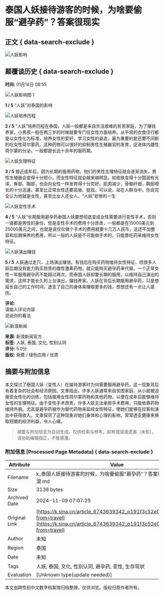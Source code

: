 # 泰国人妖接待游客的时候，为啥要偷服“避孕药”？答案很现实

## 正文 { data-search-exclude }


![人妖影响](https://n.sinaimg.cn/sinakd10221/360/w180h180/20201013/16c9-kakmcxe6015604.jpg)

## 颠覆谈历史 { data-search-exclude }

**时间:** 01月14日 08:55

![人妖影响图 1](https://k.sinaimg.cn/n/sinakd10108/170/w600h370/20210114/ae07-khstaxr8394623.jpg/w700d1q75cms.jpg)

**1 / 5** “人妖”对泰国的影响

![人妖培养历程](https://k.sinaimg.cn/n/sinakd10108/286/w640h446/20210114/8b96-khstaxr8394820.jpg/w700d1q75cms.jpg)

**2 / 5** “人妖”培养历程在泰国，人妖一般都是来自生活艰难的贫苦家庭，为了赚钱养家，小男孩一般在两三岁的时候就要专门往女性方面培养。从平常的衣食住行都是以女性化为标准，培养女性的爱好，学习女性的姿态，最为重要的是还要不间断的吃女性荷尔蒙药。这种药物可以很好的抑制男性生殖器官的发育，促进体内雌性荷尔蒙的分泌，一般都是长达十余年的服药期。

![人妖生理特征](https://k.sinaimg.cn/n/sinakd10108/349/w710h439/20210114/ab2c-khstaxr8395063.jpg/w700d1q75cms.jpg)

**3 / 5** 接近成年后，因为长期的服用药物，他们的男性生理特征就会逐渐消失，男性生殖器会变得十分短小，而女性特征就会越来越明显。如皮肤变得十分圆润有光泽，臀部、胸部，也会向女性一样发育得十分完好。肌肉减少，骨骼纤细，胸部增长的十分迅速，甚至比正常女性还要高耸、挺拔。可以说，站在人群当中，你会完全认为他就是女性，甚至比女人还女人。“人妖”悲惨的一生

![人妖变性手术](https://k.sinaimg.cn/n/sinakd10108/346/w1200h746/20210114/45fe-khstaxr8395238.jpg/w700d1q75cms.jpg)

**4 / 5** “人妖”长期服用避孕药泰国人妖要想彻底变成女性需要进行变性手术，否则一直都是男性的身份。但是变性手术的费用十分昂贵，一般都是在15000美元到25000美元之间，也就是说仅仅做个手术的费用就要十几万人民币，这还不加整容和后期保养的费用，所以一般的人妖是不可能做手术的，只能靠吃药来维持女性特征。

![人妖演出赚钱](https://k.sinaimg.cn/n/sinakd10108/184/w550h434/20210114/9c7d-khstaxr8395449.jpg/w700d1q75cms.jpg)

**5 / 5** 人妖通过走穴，上场演出赚钱。有钱后在购买药物维持女性特征，但很多人妖后期没有能力购买昂贵的雌性激素药物，就只能购买避孕药来代替。一个正常女性一年服用避孕药不能超过两次，而泰国人妖却要长期的服用，以维持自己演出的需求，这样才能长久的上台演出，赚钱养家。人妖在背后长期服用避孕药，只是想延长自己的工作时间，透支了自己的身体来赚取更多的钱，想想还有一点让人感伤。

**评论:**  
请输入评论内容  
说说你的看法  

![新浪新闻](https://n.sinaimg.cn/default/80905340/20200331/sinalogo.png)

**来源:** 新浪新闻官方  
**标签:** 人妖, 泰国, 文化, 性别认同  
**评分:** 5.0分  
**版权:** 免费 / 绿色应用 / 优质
<!-- tcd_original_link https://k.sina.cn/article_6743639342_p191f3c52e00100quve.html?from=travel -->
## 摘要与附加信息

<!-- tcd_abstract -->
本文探讨了泰国人妖（变性人）在接待游客时为何需要服用避孕药，这一现象背后有着复杂的社会和经济原因。文章指出，许多人妖通常来自贫困家庭，从小就被迫接受女性化的训练，包括服用女性荷尔蒙药物和其他药物，以便在成年后能够维持女性的生理特征。由于变性手术昂贵，许多人妖无法承担手术费用，只能依靠药物维持外貌。尤其是避孕药被作为替代药物来延续女性特征，使她们能够在拉客和演出中获得收入。文章探究了这种现象对她们身体和心理的影响，常常透支健康来换取短期的经济利益，令人心痛。
<!-- tcd_abstract_end -->

> 摘要与附加信息为自动生成，仅供检索与参考。如有错误或遗漏（未知），请协助编辑指正，不胜感激。

### 附加信息 [Processed Page Metadata] { data-search-exclude }

| Attribute       | Value                                  |
|-----------------|----------------------------------------|
| Filename        | k_泰国人妖接待游客的时候，为啥要偷服“避孕药”？答案很现实_-_新浪.md                             |
| Size            | 3138 bytes                           |
| Archived Date   | 2024-11-09 07:07:25                             |
| Original Link   | [https://k.sina.cn/article_6743639342_p191f3c52e00100quve.html?from=travel](https://k.sina.cn/article_6743639342_p191f3c52e00100quve.html?from=travel)                       |
| Author          | 未知                               |
| Region          | 泰国                               |
| Date            | 未知                                 |
| Tags            | 人妖, 泰国, 文化, 性别认同, 避孕药, 变性, 生存现状                                 |
| Evaluation            | [Unknown type(update needed)]                                 |
<!-- tcd_table_end -->

本文由跨性别中文数字档案馆归档整理，仅供浏览。版权归原作者所有。
